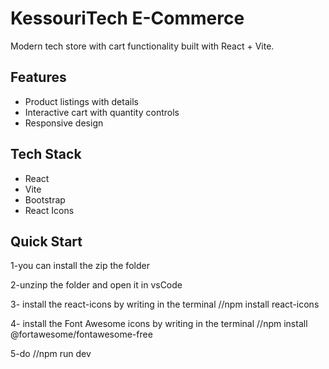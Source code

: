 # KessouriTech E-Commerce

Modern tech store with cart functionality built with React + Vite.

## Features
- Product listings with details
- Interactive cart with quantity controls
- Responsive design

## Tech Stack
- React
- Vite
- Bootstrap
- React Icons

## Quick Start
1-you can install the zip the folder

2-unzinp the folder and open it in vsCode

3- install the react-icons by writing in the terminal
//npm install react-icons

4- install the Font Awesome icons by writing in the terminal 
//npm install @fortawesome/fontawesome-free

5-do 
//npm run dev 

